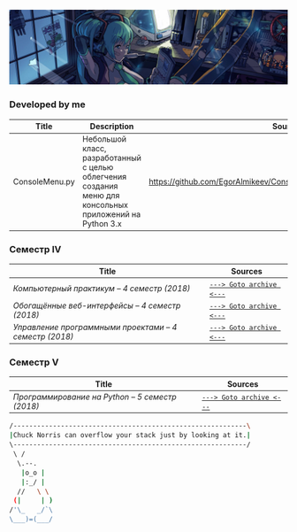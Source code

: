 ![](./pictures/header_picture.png)

### Developed by me
Title | Description | Sources
------------ | ------------- | -------------
ConsoleMenu.py | Небольшой класс, разработанный с целью облегчения создания меню для консольных приложений на Python 3.x | https://github.com/EgorAlmikeev/ConsoleMenu.py/blob/master/README.md

### Семестр IV

Title | Sources
------------ | -------------
_Компьютерный практикум – 4 семестр (2018)_ | [```---> Goto archive <---```](./sem4/computer_practice.md)
_Обогащённые веб-интерфейсы – 4 семестр (2018)_ | [```---> Goto archive <---```](./sem4/web_interfaces.md)
_Управление программными проектами – 4 семестр (2018)_ | [```---> Goto archive <---```](./sem4/project_managing.md)

### Семестр V

Title | Sources
------------ | -------------
_Программирование на Python – 5 семестр (2018)_ | [```---> Goto archive <---```](./sem5/python_programming.md)


```bash
/-----------------------------------------------------------\
|Chuck Norris can overflow your stack just by looking at it.|
\-----------------------------------------------------------/
 \ /
  \.--.
   |o_o |
   |:_/ |
  //   \ \
 (|     | )
/'\_   _/`\
\___)=(___/ 

```
